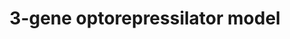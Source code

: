 ---
title: 3-gene optorepressilator model
slug: optorepressilator
description: This project explores the design and analysis of light-controllable genetic circuits, extending classical models like the toggle switch and repressilator. By integrating tunable light-based regulation into gene expression systems, we developed two models; a direct opto-repressilator where light modulates promoter activity, and a protein-mediated opto-repression system that more closely mimics biological reality. Using differential equation modeling, bifurcation analysis, and dynamic simulations, we examined the stability and controllability of these circuits. This work showcases how light can be used to precisely tune synthetic biological behavior and offers new insights into designing responsive, programmable gene networks with Python-based visualization tools.
---